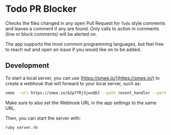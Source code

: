 # Todo PR Blocker

Checks the files changed in any open Pull Request for `Todo` style comments and leaves a comment if any are found.
Only calls to action in comments (line or block comments) will be alerted on.

The app supports the most common programming languages, but feel free to reach out and open an issue if you would like on to be added.

## Development

To start a local server, you can use [https://smee.io/](https://smee.io/) to create a webhook that will forward to your local server, such as:

```bash
smee --url https://smee.io/b2p7TRjSjwxQDJ --path /event_handler --port 3000
```

Make sure to also set the Webhook URL in the app settings to the same URL.

Then, you can start the server with:

```bash
ruby server.rb
```